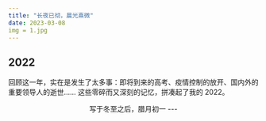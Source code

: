 ```yaml
---
title: "长夜已彻，晨光熹微"
date: 2023-03-08
img = 1.jpg
---
```


## 2022
回顾这一年，实在是发生了太多事：即将到来的高考、疫情控制的放开、国内外的重要领导人的逝世…… 这些零碎而又深刻的记忆，拼凑起了我的 2022。
<center>写于冬至之后，腊月初一
---